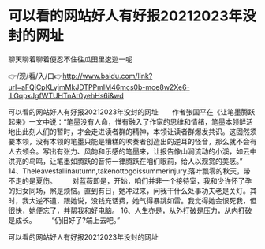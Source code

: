 # 可以看的网站好人有好报20212023年没封的网址
聊天聊着聊着便忍不住往瓜田里逡巡一呢

👉/观/看/入/口👉http://www.baidu.com/link?url=aFQjCpKLyjmMkJDTPPmIM46mcs0b-moe8w2Xe6-iLGqpxJgfWTUHTnAr0yehHs6i&wd

可以看的网站好人有好报20212023年没封的网址　　作者张国平在《让笔墨腾跃起来》一文中说：“笔墨没有人命，惟有融入了作家的思维和情绪，笔墨本领鲜活地出此刻人们的暂时，才会走进读者群的精神，本领让读者群爆发共识。这固然须要本领，没有本领的笔墨只能是糟糕的吹奏者创造出的逆耳的怪音，那么就不会有人去领会。写出有张力、风韵和乐感的笔墨来，让报告像山涧流动的小溪，如云中洪亮的鸟鸣，让笔墨如腾跃的音符一律腾跃在咱们眼前，给人以观赏的美感。”
	14、Theleavesfallinautumn,takenottogoissummerinjury.落叶飘零的秋天，带不走的是夏伤。
　　对蓝薇即是，开始，咱们并非一个接待室，我和少许怀了孕的妇女同场，煞是烦恼。直到有日，她冲过来，问我干什么处事功夫老是关灯。其时，我大逆不道，跟她说，没钱充话费，她气得暴跳如雷。我觉得她会恨死我，但很快，她便忘了，并帮我和好电脑。
		16、人生亦是，从外打破是压力，从内打破是成长。
　　“仍旧好了?端上去吧。”

可以看的网站好人有好报20212023年没封的网址
